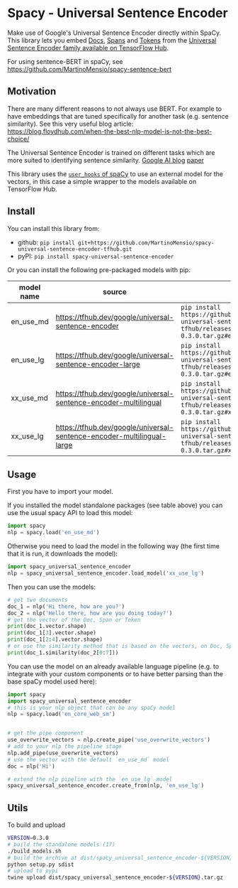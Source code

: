# Spacy - Universal Sentence Encoder

Make use of Google's Universal Sentence Encoder directly within SpaCy.
This library lets you embed [Docs](https://spacy.io/api/doc), [Spans](https://spacy.io/api/span) and [Tokens](https://spacy.io/api/token) from the [Universal Sentence Encoder family available on TensorFlow Hub](https://tfhub.dev/google/collections/universal-sentence-encoder/1).

For using sentence-BERT in spaCy, see https://github.com/MartinoMensio/spacy-sentence-bert

## Motivation
There are many different reasons to not always use BERT. For example to have embeddings that are tuned specifically for another task (e.g. sentence similarity). See this very useful blog article:
https://blog.floydhub.com/when-the-best-nlp-model-is-not-the-best-choice/

The Universal Sentence Encoder is trained on different tasks which are more suited to identifying sentence similarity. [Google AI blog](https://ai.googleblog.com/2018/05/advances-in-semantic-textual-similarity.html) [paper](https://arxiv.org/abs/1803.11175)

This library uses the [`user_hooks` of spaCy](https://spacy.io/usage/processing-pipelines#custom-components-user-hooks) to use an external model for the vectors, in this case a simple wrapper to the models available on TensorFlow Hub.

## Install

You can install this library from:
- github: `pip install git+https://github.com/MartinoMensio/spacy-universal-sentence-encoder-tfhub.git`
- pyPI: `pip install spacy-universal-sentence-encoder`

Or you can install the following pre-packaged models with pip:

| model name | source | pip package |
|------------|--------|---|
| en_use_md  | https://tfhub.dev/google/universal-sentence-encoder | `pip install https://github.com/MartinoMensio/spacy-universal-sentence-encoder-tfhub/releases/download/v0.3.0/en_use_md-0.3.0.tar.gz#en_use_md-0.3.0` |
| en_use_lg  | https://tfhub.dev/google/universal-sentence-encoder-large | `pip install https://github.com/MartinoMensio/spacy-universal-sentence-encoder-tfhub/releases/download/v0.3.0/en_use_lg-0.3.0.tar.gz#en_use_lg-0.3.0` |
| xx_use_md  | https://tfhub.dev/google/universal-sentence-encoder-multilingual | `pip install https://github.com/MartinoMensio/spacy-universal-sentence-encoder-tfhub/releases/download/v0.3.0/xx_use_md-0.3.0.tar.gz#xx_use_md-0.3.0` |
| xx_use_lg  | https://tfhub.dev/google/universal-sentence-encoder-multilingual-large | `pip install https://github.com/MartinoMensio/spacy-universal-sentence-encoder-tfhub/releases/download/v0.3.0/xx_use_lg-0.3.0.tar.gz#xx_use_lg-0.3.0` |


## Usage

First you have to import your model.

If you installed the model standalone packages (see table above) you can use the usual spacy API to load this model:

```python
import spacy
nlp = spacy.load('en_use_md')
```

Otherwise you need to load the model in the following way (the first time that it is run, it downloads the model):

```python
import spacy_universal_sentence_encoder
nlp = spacy_universal_sentence_encoder.load_model('xx_use_lg')
```

Then you can use the models:

```python
# get two documents
doc_1 = nlp('Hi there, how are you?')
doc_2 = nlp('Hello there, how are you doing today?')
# get the vector of the Doc, Span or Token
print(doc_1.vector.shape)
print(doc_1[3].vector.shape)
print(doc_1[2:4].vector.shape)
# or use the similarity method that is based on the vectors, on Doc, Span or Token
print(doc_1.similarity(doc_2[0:7]))
```

You can use the model on an already available language pipeline (e.g. to integrate with your custom components or to have better parsing than the base spaCy model used here):


```python
import spacy
import spacy_universal_sentence_encoder
# this is your nlp object that can be any spaCy model
nlp = spacy.load('en_core_web_sm')


# get the pipe component
use_overwrite_vectors = nlp.create_pipe('use_overwrite_vectors')
# add to your nlp the pipeline stage
nlp.add_pipe(use_overwrite_vectors)
# use the vector with the default `en_use_md` model
doc = nlp('Hi')

# extend the nlp pipeline with the `en_use_lg` model
spacy_universal_sentence_encoder.create_from(nlp, 'en_use_lg')
```


## Utils

To build and upload
```bash
VERSION=0.3.0
# build the standalone models (17)
./build_models.sh
# build the archive at dist/spacy_universal_sentence_encoder-${VERSION}.tar.gz
python setup.py sdist
# upload to pypi
twine upload dist/spacy_universal_sentence_encoder-${VERSION}.tar.gz
```